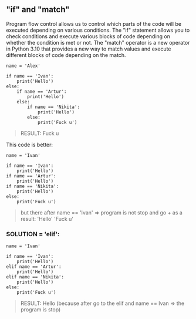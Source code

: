 ## "if" and "match"

Program flow control allows us to control which parts of the code will be executed depending on various conditions.  The "if" statement allows you to check conditions and execute various blocks of code depending on whether the condition is met or not. 
The "match" operator is a new operator in Python 3.10 that provides a new way to match values and execute different blocks of code depending on the match.

```
name = 'Alex'

if name == 'Ivan':
    print('Hello')
else:
    if name == 'Artur':
        print('Hello')
    else:
        if name == 'Nikita':
            print('Hello')
        else:
            print('Fuck u')
```
> RESULT: Fuck u

This code is better:

```
name = 'Ivan'

if name == 'Ivan':
    print('Hello')
if name == 'Artur':
    print('Hello')
if name == 'Nikita':
    print('Hello')
else:
    print('Fuck u')
```
> but there after name == 'Ivan' => program is not stop and go + as a result: 'Hello' 'Fuck u'

### SOLUTION = 'elif':

```
name = 'Ivan'

if name == 'Ivan':
    print('Hello')
elif name == 'Artur':
    print('Hello')
elif name == 'Nikita':
    print('Hello')
else:
    print('Fuck u')
```
> RESULT: Hello (because after go to the elif and name == Ivan => the program is stop)


